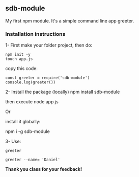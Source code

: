 ## sdb-module

My first npm module. It's a simple command line app greeter. 

### Installation instructions
1- First make your folder project, then do:
```
npm init -y
touch app.js 
```
copy this code:
```
const greeter = require('sdb-module')
console.log(greeter())
```

2- Install the package (locally) 
   npm install sdb-module 

   then execute
   node app.js

   Or

   install it globally:

   npm i -g sdb-module

3- Use:

   ```
   greeter

   greeter --name= 'Daniel'
   ```

**Thank you class for your feedback!**